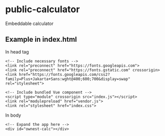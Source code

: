 # public-calculator
Embeddable calculator

## Example in index.html
In head tag
```
<!-- Include necessary fonts -->
<link rel="preconnect" href="https://fonts.googleapis.com">
<link rel="preconnect" href="https://fonts.gstatic.com" crossorigin>
<link href="https://fonts.googleapis.com/css2?family=Plus+Jakarta+Sans:wght@400;600;700&display=swap" rel="stylesheet">

<!-- Include bundled Vue component -->
<script type="module" crossorigin src="index.js"></script>
<link rel="modulepreload" href="vendor.js">
<link rel="stylesheet" href="index.css">
```

In body
```
<!-- Expand the app here -->
<div id="ownest-calc"></div>
```